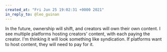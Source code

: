```yaml
---
created_at: "Fri Jun 25 19:02:31 +0000 2021"
in_reply_to: @leo_guinan
---
```


In the future, ownership will shift, and creators will own their own content. I see multiple platforms hosting creators' content, with each paying the creator. I'm thinking it will look something like syndication. If platforms want to host content, they will need to pay for it.
